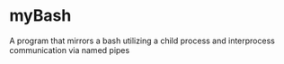 # myBash
A program that mirrors a bash utilizing a child process and interprocess communication via named pipes
